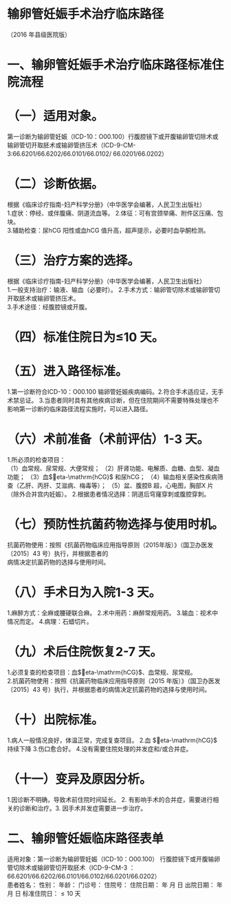 # 输卵管妊娠手术治疗临床路径  
（2016 年县级医院版）  
# 一、输卵管妊娠手术治疗临床路径标准住院流程  
# （一）适用对象。  
第一诊断为输卵管妊娠（ICD-10：O00.100）行腹腔镜下或开腹输卵管切除术或输卵管切开取胚术或输卵管挤压术（ICD-9-CM-3:66.6201/66.6202/66.0101/66.0102/  66.0201/66.0202）  
# （二）诊断依据。  
根据《临床诊疗指南-妇产科学分册》（中华医学会编著，人民卫生出版社）  
1.症状：停经、或伴腹痛、阴道流血等。 2.体征：可有宫颈举痛、附件区压痛、包块。  
3.辅助检查：尿hCG 阳性或血hCG 值升高，超声提示，必要时血孕酮检测。  
# （三）治疗方案的选择。  
根据《临床诊疗指南-妇产科学分册》（中华医学会编著，人民卫生出版社）  
1.一般支持治疗：输液、输血（必要时）。 2.手术方式：输卵管切除术或输卵管切开取胚术或输卵管挤压术。  
3.手术途径：经腹腔镜或开腹。  
# （四）标准住院日为≤10 天。  
# （五）进入路径标准。  
1.第一诊断符合ICD-10：O00.100 输卵管妊娠疾病编码。2.符合手术适应证，无手术禁忌证。 3.当患者同时具有其他疾病诊断，但在住院期间不需要特殊处理也不影响第一诊断的临床路径流程实施时，可以进入路径。  
# （六）术前准备（术前评估）1-3 天。  
1.所必须的检查项目：  
（1）血常规、尿常规、大便常规； （2）肝肾功能、电解质、血糖、血型、凝血功能； （3）血$eta-\mathrm{hCG}$ 和尿hCG； （4）输血相关感染性疾病筛查（乙肝、丙肝、艾滋病、梅毒等）；  （5）盆、腹腔B 超，心电图，胸部X 片（除外合并宫内妊娠）。 2.根据患者情况选择：阴道后穹窿穿刺或腹腔穿刺。  
# （七）预防性抗菌药物选择与使用时机。  
抗菌药物使用：按照《抗菌药物临床应用指导原则（2015年版）》（国卫办医发〔2015〕43 号）执行，并根据患者的  
病情决定抗菌药物的选择与使用时间。  
# （八）手术日为入院1-3 天。  
1.麻醉方式：全麻或腰硬联合麻。 2.术中用药：麻醉常规用药。 3.输血：视术中情况而定。 4.病理：石蜡切片。  
# （九）术后住院恢复2-7 天。  
1.必须复查的检查项目：血$eta-\mathrm{hCG}$、血常规、尿常规。  
2.抗菌药物使用：按照《抗菌药物临床应用指导原则（2015 年版）》（国卫办医发〔2015〕43 号）执行，并根据患者的病情决定抗菌药物的选择与使用时间。  
# （十）出院标准。  
1.病人一般情况良好，体温正常，完成复查项目。 2.血 $eta-\mathrm{hCG}$  持续下降  3.伤口愈合好。 4.没有需要住院处理的并发症和/或合并症。  
# （十一）变异及原因分析。  
1.因诊断不明确，导致术前住院时间延长。 2. 有影响手术的合并症，需要进行相关的诊断和治疗。3. 因手术并发症需要进一步治疗。  
# 二、输卵管妊娠临床路径表单  
适用对象：第一诊断为输卵管妊娠（ICD-10：O00.100） 行腹腔镜下或开腹输卵管切除术或输卵管切开取胚术（ICD-9-CM-3 ：66.6201/66.6202/66.0101/66.0102/66.0201/66.0202）  
患者姓名：           性别：    年龄：    门诊号：       住院号：       住院日期：   年  月  日    出院日期：   年  月   日     标准住院日：${\leqslant}10$ 天  
